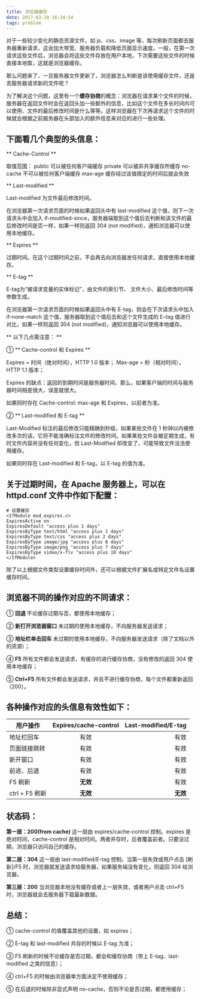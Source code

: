 ```yaml
---
title: 浏览器缓存
date: 2017-03-28 16:34:54
tags: problem
---
```


对于一些较少变化的静态资源文件，如 js、css、image 等，每次刷新页面都去服务器重新请求，这会加大带宽、服务器负载和降低页面显示速度。一般，在第一次请求这些文件后，浏览器会将这些文件存放在用户本地，下次需要这些文件的时候直接本地取，这就是浏览器缓存。

<!-- more -->

那么问题来了，一旦服务器文件更新了，浏览器怎么判断是该使用缓存文件，还是去服务器请求新的文件呢？

为了解决这个问题，这里有一个**缓存协商**的概念：浏览器在请求某个文件的时候，服务器在返回文件时会在返回头加一些额外的信息，比如这个文件在多长时间内可以使用、文件的最后修改时间是什么等等。这样浏览器在下次再请求这个文件的时候就会根据之前服务器在头部加入的额外信息来对应的进行一些处理。

## 下面看几个典型的头信息：

 ** Cache-Control **

取值范围：
public     可以被任何客户端缓存
private    可以被非共享缓存所缓存
no-cache   不可以被任何客户端缓存
max-age    缓存经过该值限定的时间后就会失效

** Last-modified **

Last-modified 为文件最后修改时间。

在浏览器第一次请求页面的时候如果返回头中有 last-modified 这个值，则下一次请求头中会加入 if-modified-since，服务器端取到这个值后去判断和该文件的最后修改时间是否一样，如果一样则返回 304 (not modified)，通知浏览器可以使用本地缓存。

** Expires **

过期时间。在这个过期时间之前，不会再去向浏览器发任何请求，直接使用本地缓存。

** E-tag **

E-tag为“被请求变量的实体标记”，由文件的索引节、 文件大小、最后修改时间等参数生成。

在浏览器第一次请求页面的时候如果返回头中有 E-tag，则会在下次请求头中加入 if-none-match 这个值，服务器取到这个值后去和这个文件生成的 E-tag 值进行对比，如果一样则返回 304 (not modified)，通知浏览器可以使用本地缓存。

** 以下几点需注意： **

① ** Cache-control 和 Expires **

Expires = 时间（绝对时间），HTTP 1.0 版本；
Max-age = 秒（相对时间），HTTP 1.1 版本；

Expires 的缺点：返回的到期时间是服务器时间，那么，如果客户端的时间与服务器时间相差很大，误差就很大。

如果同时存在 Cache-control: max-age 和 Expires，以前者为准。

② ** Last-modified 和 E-tag **

Last-Modified 标注的最后修改只能精确到秒级，如果某些文件在 1 秒钟以内被修改多次的话，它将不能准确标注文件的修改时间。如果某些文件会被定期生成，有时文件内容并没有任何变化，但 Last-Modified 却改变了，可能导致文件没法使用缓存。

如果同时存在 Last-modified 和 E-tag，以 E-tag 的值为准。

## 关于过期时间，在 Apache 服务器上，可以在 httpd.conf 文件中作如下配置：

```
# 设置缓存
<IfModule mod_expires.c> 
ExpiresActive on 
ExpiresDefault "access plus 1 days" 
ExpiresByType text/html "access plus 1 days" 
ExpiresByType text/css "access plus 2 days" 
ExpiresByType image/jpg "access plus 6 days" 
ExpiresByType image/png "access plus 7 days" 
ExpiresByType video/x-flv "access plus 10 days"
</IfModule>
```

除了以上根据文件类型设置缓存时间外，还可以根据文件扩展名或特定文件名设置缓存时间。

## 浏览器不同的操作对应的不同请求：

① **回退**
   不论缓存过期与否，都使用本地缓存；

② **新打开浏览器窗口**
   未过期的使用本地缓存，不向服务器发送请求；

③ **地址栏单击回车**
   未过期的使用本地缓存，不向服务器发送请求（除了文档以外的资源）；

④ **F5**
   所有文件都会发送请求，有缓存的进行缓存协商，没有修改的返回 304 使用本地缓存；

⑤ **Ctrl+F5**
   所有文件都会发送请求，并且不进行缓存协商，每个文件都重新返回（200）。

## 各种操作对应的头信息有效性如下：

| 用户操作 | Expires/cache-control | Last-modified/E-tag |
| ------------- |:-------------:| -----:|
| 地址栏回车      | 有效 | 有效 |
| 页面链接跳转    | 有效 | 有效 |
| 新开窗口        | 有效 | 有效 |
| 前进、后退      | 有效 | 有效 |
| F5 刷新         | **无效** | 有效 |
| ctrl + F5 刷新  | **无效** | **无效** |

## 状态码：

**第一层：200(from cache)**
这一层由 expires/cache-control 控制。expires 是绝对时间，cache-control 是相对时间。两者并存时，后者覆盖前者。只要没过期，浏览器只访问自己的缓存。

**第二层：304**
这一层由 last-modified/E-tag 控制。当第一层失效或用户点击 [刷新]/F5 时，浏览器就发送请求给服务器，如果服务端没有变化，则返回 304 给浏览器。

**第三层：200**
当浏览器本地没有缓存或者上一层失效，或者用户点击 ctrl+F5 时，浏览器就会去服务器下载最新数据。

## 总结：

① cache-control 的值覆盖其他的设置，如 expires；

② E-tag 和 last-modified 共存的时候以 E-tag 为准；

③ F5 刷新的时候不论缓存是否过期，都会和缓存协商（带上 E-tag、last-modified 之类的信息）；

④ ctrl+F5 的时候由浏览器单方面决定不使用缓存；

⑤ 在后退的时候除非显式声明 no-cache，否则不论是否过期，都使用缓存；
























